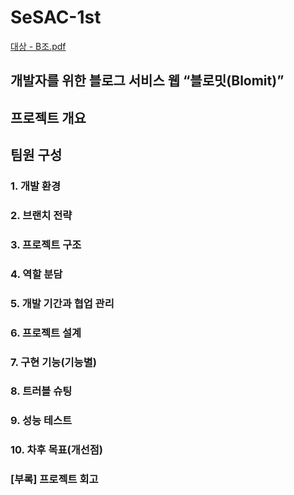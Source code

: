 # SeSAC-1st

[대상 - B조.pdf](https://github.com/user-attachments/files/16372912/-.B.pdf)

## 개발자를 위한 블로그 서비스 웹 “블로밋(Blomit)”
## 프로젝트 개요
## 팀원 구성

### 1. 개발 환경 
### 2. 브랜치 전략
### 3. 프로젝트 구조
### 4. 역할 분담
### 5. 개발 기간과 협업 관리
### 6. 프로젝트 설계
### 7. 구현 기능(기능별)
### 8. 트러블 슈팅
### 9. 성능 테스트
### 10. 차후 목표(개선점)
### [부록] 프로젝트 회고

